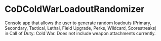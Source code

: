 # CoDColdWarLoadoutRandomizer
Console app that allows the user to generate random loadouts (Primary, Secondary, Tactical, Lethal, Field Upgrade, Perks, Wildcard, Scorestreaks) in Call of Duty: Cold War. Does not include weapon attachments currently.
